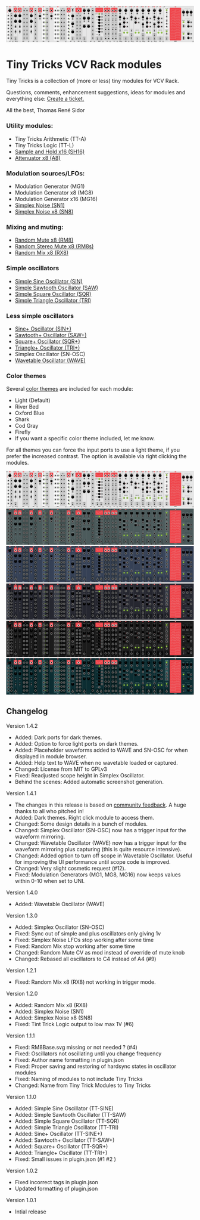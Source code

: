 ![The current modules](https://github.com/thomassidor/tinytricks/blob/master/combined-screenshots/default.png?raw=true)

# Tiny Tricks VCV Rack modules

Tiny Tricks is a collection of (more or less) tiny modules for VCV Rack.

Questions, comments, enhancement suggestions, ideas for modules and everything else: [Create a ticket.](https://github.com/thomassidor/tinytricks/issues/new)

All the  best, Thomas René Sidor

### Utility modules:
* Tiny Tricks Arithmetic (TT-A)
* Tiny Tricks Logic (TT-L)
* [Sample and Hold x16 (SH16)](/docs/sh16.md)
* [Attenuator x8 (A8)](/docs/a8.md)

### Modulation sources/LFOs:
* Modulation Generator (MG1)
* Modulation Generator x8 (MG8)
* Modulation Generator x16 (MG16)
* [Simplex Noise (SN1)](/docs/sn.md)
* [Simplex Noise x8 (SN8)](/docs/sn.md)

### Mixing and muting:
* [Random Mute x8 (RM8)](/docs/rm8.md)
* [Random Stereo Mute x8 (RM8s)](/docs/rm8.md)
* [Random Mix x8 (RX8)](/docs/rx8.md)

### Simple oscillators
* [Simple Sine Oscillator (SIN)](/docs/simple.md)
* [Simple Sawtooth Oscillator (SAW)](/docs/simple.md)
* [Simple Square Oscillator (SQR)](/docs/simple.md)
* [Simple Triangle Oscillator (TRI)](/docs/simple.md)

### Less simple oscillators
* [Sine+ Oscillator (SIN+)](/docs/plus.md)
* [Sawtooth+ Oscillator (SAW+)](/docs/plus.md)
* [Square+ Oscillator (SQR+)](/docs/plus.md)
* [Triangle+ Oscillator (TRI+)](/docs/plus.md)
* Simplex Oscillator (SN-OSC)
* [Wavetable Oscillator (WAVE)](/docs/wave.md)


### Color themes
Several [color themes](#color-themes) are included for each module:

* Light (Default)
* River Bed
* Oxford Blue
* Shark
* Cod Gray
* Firefly
* If you want a specific color theme included, let me know.

For all themes you can force the input ports to use a light theme, if you prefer the increased contrast. The option is available via right clicking the modules.

![Default color theme](https://github.com/thomassidor/tinytricks/blob/master/combined-screenshots/default.png?raw=true)
![River Bed](https://github.com/thomassidor/tinytricks/blob/master/combined-screenshots/river-bed.png?raw=true)
![Oxford Blue](https://github.com/thomassidor/tinytricks/blob/master/combined-screenshots/oxford-blue.png?raw=true)
![Shark](https://github.com/thomassidor/tinytricks/blob/master/combined-screenshots/shark.png?raw=true)
![Cod Gray](https://github.com/thomassidor/tinytricks/blob/master/combined-screenshots/cod-gray.png?raw=true)
![Firefly](https://github.com/thomassidor/tinytricks/blob/master/combined-screenshots/firefly.png?raw=true)


## Changelog
Version 1.4.2
* Added: Dark ports for dark themes.
* Added: Option to force light ports on dark themes.
* Added: Placeholder waveforms added to WAVE and SN-OSC for when displayed in module browser.
* Added: Help text to WAVE when no wavetable loaded or captured.
* Changed: License from MIT to GPLv3
* Fixed: Readjusted scope height in Simplex Oscillator.
* Behind the scenes: Added automatic screenshot generation.

Version 1.4.1
* The changes in this release is based on [community feedback](https://community.vcvrack.com/t/tiny-tricks-request-for-feedback/6788). A huge thanks to all who pitched in!
* Added: Dark themes. Right click module to access them.
* Changed: Some design details in a bunch of modules.
* Changed: Simplex Oscillator (SN-OSC) now has a trigger input for the waveform mirroring.
* Changed: Wavetable Oscillator (WAVE) now has a trigger input for the waveform mirroring plus capturing (this is quite resource intensive).
* Changed: Added option to turn off scope in Wavetable Oscillator. Useful for improving the UI performance until scope code is improved.
* Changed: Very slight cosmetic request (#12).
* Fixed: Modulation Generators (MG1, MG8, MG16) now keeps values within 0-10 when set to UNI.

Version 1.4.0
* Added: Wavetable Oscillator (WAVE)

Version 1.3.0
* Added: Simplex Oscillator (SN-OSC)
* Fixed: Sync out of simple and plus oscillators only giving 1v
* Fixed: Simplex Noise LFOs stop working after some time
* Fixed: Random Mix stop working after some time
* Changed: Random Mute CV as mod instead of override of mute knob
* Changed: Rebased all oscillators to C4 instead of A4 (#9)

Version 1.2.1
* Fixed: Random Mix x8 (RX8) not working in trigger mode.

Version 1.2.0
* Added: Random Mix x8 (RX8)
* Added: Simplex Noise (SN1)
* Added: Simplex Noise x8 (SN8)
* Fixed: Tint Trick Logic output to low max 1V (#6)

Version 1.1.1
* Fixed: RM8Base.svg missing or not needed ? (#4)
* Fixed: Oscillators not oscillating until you change frequency
* Fixed: Author name formatting in plugin.json
* Fixed: Proper saving and restoring of hardsync states in oscillator modules
* Fixed: Naming of modules to not include Tiny Tricks
* Changed: Name from Tiny Trick Modules to Tiny Tricks

Version 1.1.0
* Added: Simple Sine Oscillator (TT-SINE)
* Added: Simple Sawtooth Oscillator (TT-SAW)
* Added: Simple Square Oscillator (TT-SQR)
* Added: Simple Triangle Oscillator (TT-TRI)
* Added: Sine+ Oscillator (TT-SINE+)
* Added: Sawtooth+ Oscillator (TT-SAW+)
* Added: Square+ Oscillator (TT-SQR+)
* Added: Triangle+ Oscillator (TT-TRI+)
* Fixed: Small issues in plugin.json (#1 #2 )

Version 1.0.2
* Fixed incorrect tags in plugin.json
* Updated formatting of plugin.json

Version 1.0.1
* Intial release
